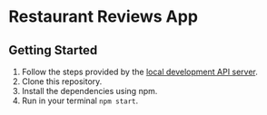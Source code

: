 # Restaurant Reviews App
## Getting Started
1. Follow the steps provided by the [local development API server](https://github.com/udacity/mws-restaurant-stage-3#getting-started).
2. Clone this repository.
3. Install the dependencies using npm.
4. Run in your terminal `npm start`.
